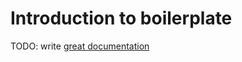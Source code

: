 # Introduction to boilerplate

TODO: write [great documentation](http://jacobian.org/writing/what-to-write/)
